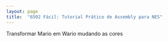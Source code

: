 ```yaml
---
layout: page
title:  "6502 Fácil: Tutorial Prático de Assembly para NES"
---
```


Transformar Mario em Wario mudando as cores